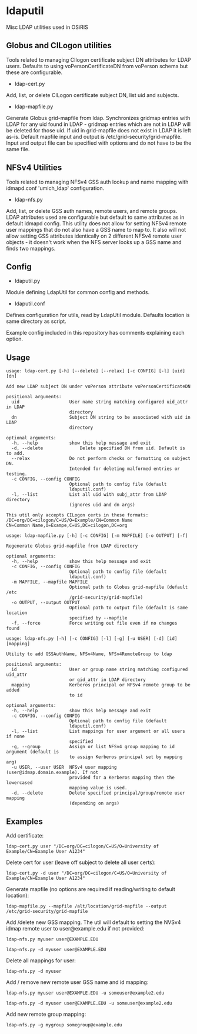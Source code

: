 # ldaputil
Misc LDAP utilities used in OSiRIS 



## Globus and CILogon utilities

Tools related to managing CIlogon certificate subject DN attributes for LDAP users.  Defaults to using voPersonCertificateDN from voPerson schema but these are configurable.

 * ldap-cert.py
 
 Add, list, or delete CILogon certificate subject DN, list uid and subjects.

 * ldap-mapfile.py

Generate Globus grid-mapfile from ldap.  Synchronizes gridmap entries with LDAP for any uid found in LDAP - gridmap entries which are not in LDAP will be deleted for those uid.  If uid in grid-mapfile does not exist in LDAP it is left as-is.  Default mapfile input and output is /etc/grid-security/grid-mapfile.  Input and output file can be specified with options and do not have to be the same file.  

## NFSv4 Utilities

Tools related to managing NFSv4 GSS auth lookup and name mapping with idmapd.conf 'umich_ldap' configuration.

* ldap-nfs.py

Add, list, or delete GSS auth names, remote users, and remote groups.  LDAP attributes used are configurable but default to same attributes as in default idmapd config.  This utility does not allow for setting NFSv4 remote user mappings that do not also have a GSS name to map to.  It also will not allow setting GSS attributes identically on 2 different NFSv4 remote user objects - it doesn't work when the NFS server looks up a GSS name and finds two mappings.  

## Config

* ldaputil.py

Module defining LdapUtil for common config and methods.  

* ldaputil.conf

Defines configuration for utils, read by LdapUtil module.  Defaults location is same directory as script.

Example config included in this repository has comments explaining each option.

## Usage

```
usage: ldap-cert.py [-h] [--delete] [--relax] [-c CONFIG] [-l] [uid] [dn]

Add new LDAP subject DN under voPerson attribute voPersonCertificateDN

positional arguments:
  uid                   User name string matching configured uid_attr in LDAP
                        directory
  dn                    Subject DN string to be associated with uid in LDAP
                        directory

optional arguments:
  -h, --help            show this help message and exit
  -d, --delete              Delete specified DN from uid. Default is to add.
  --relax               Do not perform checks or formatting on subject DN.
                        Intended for deleting malformed entries or testing.
  -c CONFIG, --config CONFIG
                        Optional path to config file (default
                        ldaputil.conf)
  -l, --list            List all uid with subj_attr from LDAP directory
                        (ignores uid and dn args)

This util only accepts CILogon certs in these formats:
/DC=org/DC=cilogon/C=US/O=Example/CN=Common Name
CN=Common Name,O=Exampe,C=US,DC=cilogon,DC=org
```

```
usage: ldap-mapfile.py [-h] [-c CONFIG] [-m MAPFILE] [-o OUTPUT] [-f]

Regenerate Globus grid-mapfile from LDAP directory

optional arguments:
  -h, --help            show this help message and exit
  -c CONFIG, --config CONFIG
                        Optional path to config file (default
                        ldaputil.conf)
  -m MAPFILE, --mapfile MAPFILE
                        Optional path to Globus grid-mapfile (default /etc
                        /grid-security/grid-mapfile)
  -o OUTPUT, --output OUTPUT
                        Optional path to output file (default is same location
                        specified by --mapfile
  -f, --force           Force writing out file even if no changes found
```

```
usage: ldap-nfs.py [-h] [-c CONFIG] [-l] [-g] [-u USER] [-d] [id] [mapping]

Utility to add GSSAuthName, NFSv4Name, NFSv4RemoteGroup to ldap

positional arguments:
  id                    User or group name string matching configured uid_attr
                        or gid_attr in LDAP directory
  mapping               Kerberos principal or NFSv4 remote group to be added
                        to id

optional arguments:
  -h, --help            show this help message and exit
  -c CONFIG, --config CONFIG
                        Optional path to config file (default
                        ldaputil.conf)
  -l, --list            List mappings for user argument or all users if none
                        specified
  -g, --group           Assign or list NFSv4 group mapping to id argument (default is
                        to assign Kerberos principal set by mapping arg)
  -u USER, --user USER  NFSv4 user mapping (user@idmap.domain.example). If not
                        provided for a Kerberos mapping then the lowercased
                        mapping value is used.
  -d, --delete          Delete specified principal/group/remote user mapping
                        (depending on args)
```

## Examples 

Add certificate:
```
ldap-cert.py user "/DC=org/DC=cilogon/C=US/O=University of Example/CN=Example User A1234"
```

Delete cert for user (leave off subject to delete all user certs):
```
ldap-cert.py -d user "/DC=org/DC=cilogon/C=US/O=University of Example/CN=Example User A1234"
```

Generate mapfile (no options are required if reading/writing to default location):
```
ldap-mapfile.py --mapfile /alt/location/grid-mapfile --output /etc/grid-security/grid-mapfile
```

Add /delete new GSS mapping.  The util will default to setting the NVSv4 idmap remote user to user<i></i>@example.edu if not provided:
```
ldap-nfs.py myuser user@EXAMPLE.EDU

ldap-nfs.py -d myuser user@EXAMPLE.EDU
```

Delete all mappings for user:
```
ldap-nfs.py -d myuser
```

Add / remove new remote user GSS name and id mapping:  
```
ldap-nfs.py myuser user@EXAMPLE.EDU -u someuser@example2.edu

ldap-nfs.py -d myuser user@EXAMPLE.EDU -u someuser@example2.edu
```

Add new remote group mapping:
```
ldap-nfs.py -g mygroup somegroup@example.edu
```







